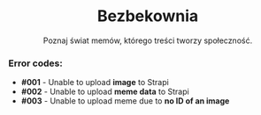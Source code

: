 # <center><b>Bezbekownia</b></center>

<span><center>Poznaj świat memów, którego treści tworzy społeczność.</center></span>

<h3>Error codes:</h3>
<ul>
    <li><b>#001</b> - Unable to upload <b>image</b> to Strapi</li>
    <li><b>#002</b> - Unable to upload <b>meme data</b> to Strapi</li>
    <li><b>#003</b> - Unable to upload meme due to <b>no ID of an image</b></li>
</ul>
